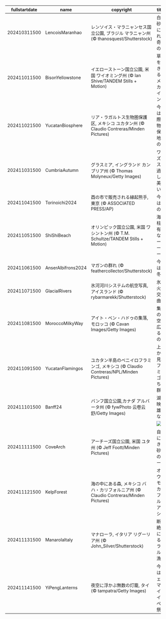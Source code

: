 |fullstartdate|name|copyright|title|image|
|--|--|--|--|--|
202410311500|LencoisMaranhao|レンソイス・マラニャンセス国立公園, ブラジル マラニャン州 (© thanosquest/Shutterstock)|白い砂丘に現れる奇跡の湖|![](/ja-JP/2024/11/202410311500LencoisMaranhao.jpg)|
202411011500|BisonYellowstone|イエローストーン国立公園, 米国 ワイオミング州 (© Ian Shive/TANDEM Stills + Motion)|草原を歩き回るアメリカバイソン|![](/ja-JP/2024/11/202411011500BisonYellowstone.jpg)|
202411021500|YucatanBiosphere|リア・ラガルトス生物圏保護区, メキシコ ユカタン州 (© Claudio Contreras/Minden Pictures)|今日は国際生物圏保存地域の日|![](/ja-JP/2024/11/202411021500YucatanBiosphere.jpg)|
202411031500|CumbriaAutumn|グラスミア, イングランド カンブリア州 (© Thomas Molyneux/Getty Images)|ワーズワスが過ごした美しい村|![](/ja-JP/2024/11/202411031500CumbriaAutumn.jpg)|
202411041500|Torinoichi2024|酉の市で販売される縁起熊手, 東京 (© ASSOCIATED PRESS/AP)|今日は一の酉|![](/ja-JP/2024/11/202411041500Torinoichi2024.jpg)|
202411051500|ShiShiBeach|オリンピック国立公園, 米国 ワシントン州 (© T.M. Schultze/TANDEM Stills + Motion)|海食柱で有名なシーシービーチ|![](/ja-JP/2024/11/202411051500ShiShiBeach.jpg)|
202411061500|AnserAlbifrons2024|マガンの群れ (© feathercollector/Shutterstock)|今日は立冬|![](/ja-JP/2024/11/202411061500AnserAlbifrons2024.jpg)|
202411071500|GlacialRivers|氷河河川システムの航空写真, アイスランド (© rybarmarekk/Shutterstock)|氷と火の交響曲|![](/ja-JP/2024/11/202411071500GlacialRivers.jpg)|
202411081500|MoroccoMilkyWay|アイト・ベン・ハドゥの集落, モロッコ (© Cavan Images/Getty Images)|集落の上空に広がる天の川|![](/ja-JP/2024/11/202411081500MoroccoMilkyWay.jpg)|
202411091500|YucatanFlamingos|ユカタン半島のベニイロフラミンゴ, メキシコ  (© Claudio Contreras/NPL/Minden Pictures)|上空から見たフラミンゴたちの群舞|![](/ja-JP/2024/11/202411091500YucatanFlamingos.jpg)|
202411101500|Banff24|バンフ国立公園,カナダ アルバータ州 (© fywPhoto 云卷云舒/Getty Images)|湖に映る雄大な山|![](/ja-JP/2024/11/202411101500Banff24.jpg)|
||||![](/ja-JP/2024/11/.jpg)|
202411111500|CoveArch|アーチーズ国立公園, 米国 ユタ州 (© Jeff Foott/Minden Pictures)|自然にできた砂岩のアーチ|![](/ja-JP/2024/11/202411111500CoveArch.jpg)|
202411121500|KelpForest|海の中にある森, メキシコ バハ・カリフォルニア州  (© Claudio Contreras/Minden Pictures)|オオウキモとカリフォルニアアシカ|![](/ja-JP/2024/11/202411121500KelpForest.jpg)|
202411131500|ManarolaItaly|マナローラ,  イタリア リグーリア州 (© John_Silver/Shutterstock)|断崖絶壁にあるカラフルな漁村|![](/ja-JP/2024/11/202411131500ManarolaItaly.jpg)|
202411141500|YiPengLanterns|夜空に浮かぶ無数の灯籠, タイ (© tampatra/Getty Images)|今日はチェンマイ・イーペン祭り|![](/ja-JP/2024/11/202411141500YiPengLanterns.jpg)|
